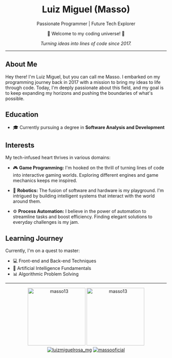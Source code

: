 <h1 align="center">Luiz Miguel (Masso)</h1>

<p align="center">Passionate Programmer | Future Tech Explorer</p>

<p align="center">🚀 Welcome to my coding universe! 🚀</p>

<p align="center">
  <em>Turning ideas into lines of code since 2017.</em>
</p>

---

## About Me

Hey there! I'm Luiz Miguel, but you can call me Masso. I embarked on my programming journey back in 2017 with a mission to bring my ideas to life through code. Today, I'm deeply passionate about this field, and my goal is to keep expanding my horizons and pushing the boundaries of what's possible.

## Education

- 🎓 Currently pursuing a degree in **Software Analysis and Development**

## Interests

My tech-infused heart thrives in various domains:

- 🎮 **Game Programming:** I'm hooked on the thrill of turning lines of code into interactive gaming worlds. Exploring different engines and game mechanics keeps me inspired.

- 🤖 **Robotics:** The fusion of software and hardware is my playground. I'm intrigued by building intelligent systems that interact with the world around them.

- ⚙️ **Process Automation:** I believe in the power of automation to streamline tasks and boost efficiency. Finding elegant solutions to everyday challenges is my jam.

## Learning Journey

Currently, I'm on a quest to master:

- 💻 Front-end and Back-end Techniques
- 🧠 Artificial Intelligence Fundamentals
- 📊 Algorithmic Problem Solving

---

<div align="center">
<img height="180em" src="https://github-readme-stats.vercel.app/api/top-langs/?username=masso13&show_icons=true&locale=en&layout=compact&size_weight=0.5&count_weight=0.5&theme=midnight-purple" alt="masso13" />
<img height="180em" src="https://github-readme-stats.vercel.app/api/?username=masso13&show_icons=true&theme=midnight-purple" alt="masso13" />
</div>

<div align="center">
<a href="https://instagram.com/luizmiguelrosa_mg" target="blank"><img align="center" src="https://img.shields.io/badge/Instagram-E4405F?style=for-the-badge&logo=instagram&logoColor=white" alt="luizmiguelrosa_mg"/></a>
<a href="https://www.youtube.com/c/massooficial" target="blank"><img align="center" src="https://img.shields.io/badge/YouTube-FF0000?style=for-the-badge&logo=youtube&logoColor=white" alt="massooficial"/></a>
</div>
